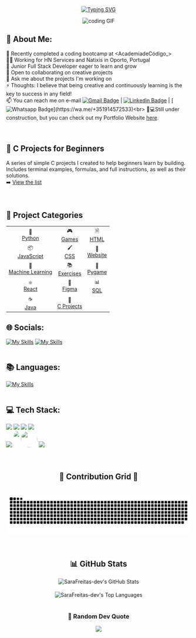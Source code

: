 <br>
<p align="center">
<a href="https://git.io/typing-svg"><img src="https://readme-typing-svg.herokuapp.com?font=Fira+Code&size=30&duration=3000&pause=1000&color=9D42F6&center=true&vCenter=true&width=735&lines=Hi+there%2C+welcome+to+my+profile+!+%F0%9F%91%8B;I'm+Sara+Freitas+%F0%9F%91%A9" alt="Typing SVG" /></a>
</p>

<!-- cat icon -->
<p align="center">
  <img src="https://media2.giphy.com/media/v1.Y2lkPTc5MGI3NjExYzljOThhM2FmZTJjMjFiMTQ5MTgxMzMzMGNkZmY3ZGUyNTQ5NWQ1NCZjdD1z/f6hnhHkks8bk4jwjh3/giphy.gif" alt="coding GIF" width="150"/>
</p>


## 💫 About Me: 
🔭 Recently completed a coding bootcamp at <AcademiadeCódigo_><br>
👩‍💻 Working for HN Services and Natixis in Oporto, Portugal<br>
🌱 Junior Full Stack Developer eager to learn and grow<br>
👯 Open to collaborating on creative projects<br>
💬 Ask me about the projects I'm working on <br>
⚡ Thoughts: I believe that being creative and continuously learning is the key to success in any field!<br>
📫 You can reach me on e-mail [![Gmail Badge](https://img.shields.io/badge/-Gmail-c14438?style=flat-square&logo=Gmail&logoColor=white&link=mailto:sfontes94@gmail.com)](mailto:sfontes94@gmail.com) | [![Linkedin Badge](https://img.shields.io/badge/-LinkedIn-blue?style=flat-square&logo=Linkedin&logoColor=white&link=https://www.linkedin.com/in/sarafreitasdev/)](https://www.linkedin.com/in/sarafreitasdev/) | [![Whatsapp Badge](https://img.shields.io/static/v1?message=Whatsapp&logo=whatsapp&label=&color=25D366&logoColor=white&labelColor=&style=for-the-badge")](https://wa.me/+351914572533)<br>
🚧💻Still under construction, but you can check out my Portfolio Website [here](https://sarafreitas-dev.github.io/portfolioWebsite/src/).
<br>  
<br>

## 🧠 C Projects for Beginners

A series of simple C projects I created to help beginners learn by building.  
Includes terminal examples, formulas, and full instructions, as well as their solutions.  
➡️ [View the list](https://github.com/stars/SaraFreitas-dev/lists/c-projects-for-beginners)
<br>  
<br>

## 🔎 Project Categories 

<table>
  <tr>
    <td align="center">🔗<br><a href="https://github.com/stars/SaraFreitas-dev/lists/python">Python</a></td>
    <td align="center">🎮<br><a href="https://github.com/stars/SaraFreitas-dev/lists/games">Games</a></td>
    <td align="center">🗎<br><a href="https://github.com/stars/SaraFreitas-dev/lists/html">HTML</a></td>
  </tr>
  <tr>
    <td align="center">📦<br><a href="https://github.com/stars/SaraFreitas-dev/lists/javascript">JavaScript</a></td>
    <td align="center">🖌️<br><a href="https://github.com/stars/SaraFreitas-dev/lists/css">CSS</a></td>
    <td align="center">🔗<br><a href="https://github.com/stars/SaraFreitas-dev/lists/website">Website</a></td>
  </tr>
  <tr>
    <td align="center">🤖<br><a href="https://github.com/stars/SaraFreitas-dev/lists/machine-learning">Machine Learning</a></td>
    <td align="center">📚<br><a href="https://github.com/stars/SaraFreitas-dev/lists/exercises">Exercises</a></td>
    <td align="center">🐍<br><a href="https://github.com/stars/SaraFreitas-dev/lists/pygame">Pygame</a></td>
  </tr>
  <tr>
    <td align="center">⚛️<br><a href="https://github.com/stars/SaraFreitas-dev/lists/react">React</a></td>
    <td align="center">🎨<br><a href="https://github.com/stars/SaraFreitas-dev/lists/figma">Figma</a></td>
    <td align="center">📊<br><a href="https://github.com/stars/SaraFreitas-dev/lists/sql">SQL</a></td>
  </tr>
  <tr>
    <td align="center">☕<br><a href="https://github.com/stars/SaraFreitas-dev/lists/java">Java</a></td>
    <td align="center">💾<br><a href="https://github.com/stars/SaraFreitas-dev/lists/c">C Projects</a></td>
    <td></td>
  </tr>
</table>


  
## 🌐 Socials:
[![My Skills](https://skillicons.dev/icons?i=linkedin)](https://www.linkedin.com/in/sarafreitasdev/)
[![My Skills](https://skillicons.dev/icons?i=gitlab)](https://www.gitlab.com/sfontes94)
<br>
<br>

## 📚 Languages:
[![My Skills](https://skillicons.dev/icons?i=js,html,css,mysql,java)](https://skillicons.dev)
<ing src="https://skillicons.dev/icons?i=js,html,css,mysql,java,py"/>
<br>
<br>


## 💻 Tech Stack:
<img src="https://skillicons.dev/icons?i=maven&perline=2"/>
<img src="https://skillicons.dev/icons?i=tailwind,vim&perline=2"/>
<img src="https://skillicons.dev/icons?i=ps,regex,spring&perline=3"/>
<img src="https://skillicons.dev/icons?i=idea,linux,vscode,nodejs&perline=4"/>

<div>
  <img src="https://skillicons.dev/icons?i=react,bootstrap,hibernate" style="display: inline-block;">
  <img src="https://www.thymeleaf.org/doc/images/thymeleaf.png" style="border-radius: 100%; height: 45px; display: inline-block;">
  <img src="https://adashen.gallerycdn.vsassets.io/extensions/adashen/vscode-tomcat/0.12.1/1635499457155/Microsoft.VisualStudio.Services.Icons.Default" style="border-radius: 100%; height: 45px; width: 45px; display: inline-block;">
  <img src="https://skills.thijs.gg/icons?i=figma,git,jquery&theme=dark" style="display: inline-block;">
</div>






<div align="center">
  <br>
  <br>
  <h2>🐍 Contribution Grid 🐍</h2>
  <br>
  <img src="https://github.com/Platane/snk/raw/output/github-contribution-grid-snake.svg" alt="Contribution Grid Snake" />
  <br>
  <br>
  <br>
</div>



<div align="center">
  <h2>📊 GitHub Stats</h2>
  <img align="center" src="https://github-readme-stats.vercel.app/api?username=SaraFreitas-dev&show_icons=true&theme=material-palenight" alt="SaraFreitas-dev's GitHub Stats" />
  <br />
  <br/>
  <img align="center" src="https://github-readme-stats.vercel.app/api/top-langs/?username=SaraFreitas-dev&hide_progress=true&theme=material-palenight" alt="SaraFreitas-dev's Top Languages"/>
</div>



<!--
## 🏆 GitHub Trophies
![](https://github-profile-trophy.vercel.app/?username=SaraFreitas-dev&theme=dracula&no-frame=false&no-bg=true&margin-w=4)
-->

<br/>
<div align="center">
  <h3>💬 Random Dev Quote</h3>
  <img src="https://quotes-github-readme.vercel.app/api?type=horizontal&theme=radical"/>
</div>


